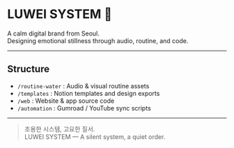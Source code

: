 # LUWEI SYSTEM 🌙

A calm digital brand from Seoul.  
Designing emotional stillness through audio, routine, and code.

---

## Structure
- `/routine-water` : Audio & visual routine assets
- `/templates` : Notion templates and design exports
- `/web` : Website & app source code
- `/automation` : Gumroad / YouTube sync scripts

---

> 조용한 시스템, 고요한 질서.  
> LUWEI SYSTEM — A silent system, a quiet order.
